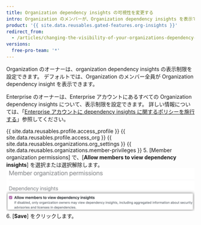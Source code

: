```yaml
---
title: Organization dependency insights の可視性を変更する
intro: Organization のメンバーが、Organization dependency insights を表示できるように設定できます。また、Organization のオーナーにのみ表示できるようにも設定できます。
product: '{{ site.data.reusables.gated-features.org-insights }}'
redirect_from:
  - /articles/changing-the-visibility-of-your-organizations-dependency-insights
versions:
  free-pro-team: '*'
---
```


Organization のオーナーは、organization dependency insights の表示制限を設定できます。 デフォルトでは、Organization のメンバー全員が Organization dependency insight を表示できます。

Enterprise のオーナーは、Enterprise アカウントにあるすべての Organization dependency insights について、表示制限を設定できます。 詳しい情報については、「[Enterprise アカウントに dependency insights に関するポリシーを施行する](/articles/enforcing-a-policy-on-dependency-insights-in-your-enterprise-account)」参照してください。

{{ site.data.reusables.profile.access_profile }}
{{ site.data.reusables.profile.access_org }}
{{ site.data.reusables.organizations.org_settings }}
{{ site.data.reusables.organizations.member-privileges }}
5. [Member organization permissions] で、[**Allow members to view dependency insights**] を選択または選択解除します。 ![insights の表示をメンバーに許可するチェックボックス](/assets/images/help/organizations/allow-members-to-view-insights.png)
6. [**Save**] をクリックします。
